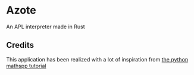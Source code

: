 # Azote
An APL interpreter made in Rust

## Credits
This application has been realized with a lot of inspiration from [the python mathspp tutorial](https://mathspp.com/blog/lsbasi-apl-part1)
